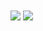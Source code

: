 <span>
  <img align="center" src="https://github-readme-stats.vercel.app/api?username=jahilldev&count_private=true&show_icons=true&include_all_commits=true&hide_border=true&hide_title=true&bg_color=fff&text_color=077b8a&icon_color=222&title_color=222" /></span>

<span>
  <img align="center" src="https://github-readme-stats.vercel.app/api/top-langs/?username=jahilldev&langs_count=3&hide_title=true&hide_border=true&bg_color=fff" />
</span>
